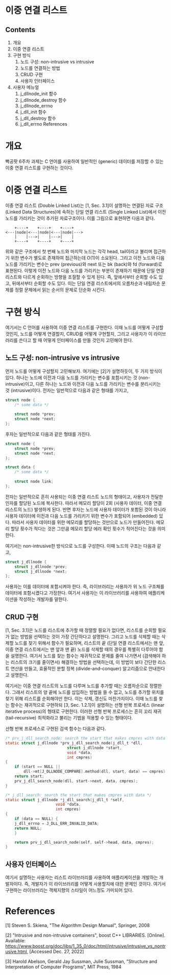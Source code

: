 이중 연결 리스트
=============


Contents
--------
1. 개요
2. 이중 연결 리스트
3. 구현 방식
   1. 노드 구성: non-intrusive vs intrusive
   2. 노드를 연결하는 방법
   3. CRUD 구현
   4. 사용자 인터페이스
4. 사용자 메뉴얼
   1. j_dllnode_init 함수
   2. j_dllnode_destroy 함수
   3. j_dllnode_errno
   4. j_dll_init 함수
   5. j_dll_destroy 함수
   6. j_dll_errno
References



# 개요
 빡공팟 6주차 과제는 C 언어를 사용하여 일반적인 (generic) 데이터를 저장할 수 있는 이중 연결 리스트를 구현하는 것이다.
 
# 이중 연결 리스트
 이중 연결 리스트 (Double Linked List)는 [1, Sec. 3.1]이 설명하는 연결된 자료 구조 (Linked Data Structures)에 속하는 단일 연결 리스트 (Single Linked List)에서 이전 노드를 가리키는 것이 추가된 자료구조이다. 이를 그림으로 표현하면 다음과 같다.
 
```
    +----+    +----+    +----+
<---|node|<---|node|<---|node|--->
    |    |--->|    |--->|    |
    +----+    +----+    +----+
```

위와 같은 구조에서 첫 번째 노드와 마지막 노드는 각각 head, tail이라고 불리며 접근하기 위한 변수가 별도로 존재하여 접근하는데 O(1)이 소요된다. 그리고 이전 노드와 다음 노드를 가리키는 변수는 prev (previous)와 next 또는 bk (back)와 fd (forward)로 표현된다. 이렇게 이전 노드와 다음 노드를 가리키는 부분이 존재하기 때문에 단일 연결 리스트와 다르게 순회하는 방향을 조절할 수 있게 된다. 즉, 앞에서부터 순회할 수도 있고, 뒤에서부터 순회할 수도 있다. 이는 단일 연결 리스트에서의 오름차순과 내림차순 문제를 정렬 문제에서 읽는 순서의 문제로 단순화 시킨다.

# 구현 방식
 여기서는 C 언어를 사용하여 이중 연결 리스트를 구현한다. 이때 노드를 어떻게 구성할 것인지, 노드를 어떻게 연결할지, CRUD를 어떻게 구현할지, 그리고 사용자가 이 라이브러리를 쓴다고 할 때 어떻게 인터페이스를 만들 것인지 고민해야 한다.
 
## 노드 구성: non-intrusive vs intrusive
 먼저 노드를 어떻게 구성할지 고민해보자. 여기에는 [2]가 설명하듯이, 두 가지 방식이 있다. 하나는 노드에 이전과 다음 노드를 가리키는 변수를 포함시키는 것 (non-intrusive)이고, 다른 하나는 노드와 이전과 다음 노드를 가리키는 변수를 분리시키는 것 (intrusive)이다. 전자는 일반적으로 다음과 같은 형태를 가지고,
 
```C
struct node {
	/* some data */
	
	struct node *prev;
	struct node *next;
};
```

후자는 일반적으로 다음과 같은 형태를 가진다.

```C
struct node {
	struct node *prev;
	struct node *next;
};

struct data {
	/* some data */
	
	struct node link;
};
```

전자는 일반적으로 흔히 사용되는 이중 연결 리스트 노드의 형태이고, 사용자가 전달한 인자를 할당된 노드에 복사한다. 따라서 메모리 할당이 2회 (사용자 데이터, 이중 연결 리스트의 노드) 발생하게 된다. 반면 후자는 노드에 사용자 데이터가 포함된 것이 아니라 사용자 데이터에 이전과 다음 노드를 가리키기 위한 변수가 포함되어 (embedded) 있다. 따라서 사용자 데이터를 위한 메모리를 할당하는 것만으로 노드가 만들어진다. 메모리 할당 횟수가 적다는 것은 그만큼 메모리 할당 에러 확인 횟수가 적어진다는 것을 의미한다.

 여기서는 non-intrusive한 방식으로 노드를 구성한다. 이때 노드의 구조는 다음과 같고,
 
```C
struct j_dllnode {
	struct j_dllnode *prev;
	struct j_dllnode *next;
};
```

사용자는 이를 데이터에 포함시켜야 한다. 즉, 라이브러리는 사용자가 위 노드 구조체를 데이터에 포함시켰다고 가정한다. 여기서 사용자는 이 라이브러리를 사용하여 애플리케이션을 작성하는 개발자를 말한다.

## CRUD 구현
 [1, Sec. 3.1]은 노드를 리스트에 추가할 때 정렬할 필요가 없다면, 리스트를 순회할 필요가 없는 방법을 선택하는 것이 가장 간단하다고 설명한다. 그리고 노드를 삭제할 때는 삭제할 노드를 찾기 위해서 함수가 필요하며, 리스트의 끝 (단일 연결 리스트에서는 맨 앞, 이중 연결 리스트에서는 맨 앞과 맨 끝) 노드를 삭제할 때의 경우를 특별히 다루어야 함을 설명한다. 여기서 노드를 찾는 함수는 재귀적으로 문제를 줄여 나가면서 (검색해야 하는 리스트의 크기를 줄이면서) 해결하는 방법을 선택하는데, 이 방법이 보다 간단한 리스트 연산을 만들고, 효율적인 분할 정복 (divide-and-conquer) 알고리즘으로 안내한다고 설명한다.
 
 여기서는 이중 연결 리스트의 노드를 다루며 노드를 추가할 때는 오름차순으로 정렬한다. 그래서 리스트의 양 끝에 노드를 삽입하는 방법을 쓸 수 없고, 노드를 추가할 위치를 찾기 위해 리스트를 순회해야만 한다. 이는 삭제, 갱신도 마찬가지이다. 이때 노드를 찾는 함수는 재귀적으로 구현하되 [3, Sec. 1.2.1]이 설명하는 선형 반복 프로세스 (linear iterative process)의 형태로 구현한다. 이러한 선형 반복 프로세스는 흔히 꼬리 재귀 (tail-recursive) 최적화라고 불리는 기법을 적용할 수 있는 형태이다.
 
 선형 반복 프로세스로 구현된 검색 함수는 다음과 같다.
 
```C
/* prv_j_dll_search_node: search the start that makes cmpres with data */
static struct j_dllnode *prv_j_dll_search_node(j_dll_t *dll,
					       struct j_dllnode *start,
					       void *data,
					       int cmpres)
{
    if (start == NULL ||
		dll->mt[J_DLLNODE_COMPARE].method(dll, start, data) == cmpres)
	return start;
    prv_j_dll_search_node(dll, start->next, data, cmpres);
}
```

```C
/* j_dll_search: search the start that makes cmpres with data */
static struct j_dllnode *j_dll_search(j_dll_t *self,
				      void *data,
				      int cmpres)
{
    if (data == NULL) {
	j_dll_errno = J_DLL_ERR_INVALID_DATA;
	return NULL;
    }

    return prv_j_dll_search_node(self, self->head, data, cmpres);
}
```
 
## 사용자 인터페이스
 여기서 설명하는 사용자는 리스트 라이브러리를 사용하여 애플리케이션을 개발하는 개발자이다. 즉, 개발자가 이 라이브러리를 어떻게 사용할지에 대한 문제인 것이다. 여기서 구현하는 라이브러리는 객체지향의 스타일이 어느정도 가미되어 있다.

# References
[1] Steven S. Skiena, "The Algorithm Design Manual", Springer, 2008

[2] "Intrusive and non-intrusive containers", boost C++ LIBRARIES. [Online]. Available: https://www.boost.org/doc/libs/1_35_0/doc/html/intrusive/intrusive_vs_nontrusive.html, [Accessed Dec. 27, 2022]

[3] Harold Abelson, Gerald Jay Sussman, Julie Sussman, "Structure and Interpretation of Computer Programs", MIT Press, 1984
